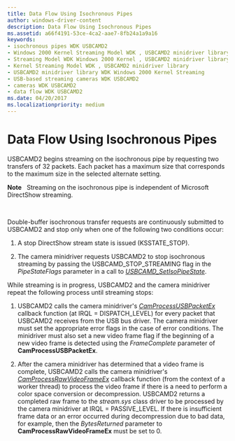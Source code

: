```yaml
---
title: Data Flow Using Isochronous Pipes
author: windows-driver-content
description: Data Flow Using Isochronous Pipes
ms.assetid: a66f4191-53ce-4ca2-aae7-8fb24a1a9a16
keywords:
- isochronous pipes WDK USBCAMD2
- Windows 2000 Kernel Streaming Model WDK , USBCAMD2 minidriver library
- Streaming Model WDK Windows 2000 Kernel , USBCAMD2 minidriver library
- Kernel Streaming Model WDK , USBCAMD2 minidriver library
- USBCAMD2 minidriver library WDK Windows 2000 Kernel Streaming
- USB-based streaming cameras WDK USBCAMD2
- cameras WDK USBCAMD2
- data flow WDK USBCAMD2
ms.date: 04/20/2017
ms.localizationpriority: medium
---
```


# Data Flow Using Isochronous Pipes





USBCAMD2 begins streaming on the isochronous pipe by requesting two transfers of 32 packets. Each packet has a maximum size that corresponds to the maximum size in the selected alternate setting.

**Note**   Streaming on the isochronous pipe is independent of Microsoft DirectShow streaming.

 

Double-buffer isochronous transfer requests are continuously submitted to USBCAMD2 and stop only when one of the following two conditions occur:

1.  A stop DirectShow stream state is issued (KSSTATE\_STOP).

2.  The camera minidriver requests USBCAMD2 to stop isochronous streaming by passing the USBCAMD\_STOP\_STREAMING flag in the *PipeStateFlags* parameter in a call to [*USBCAMD\_SetIsoPipeState*](https://msdn.microsoft.com/library/windows/hardware/ff568629).

While streaming is in progress, USBCAMD2 and the camera minidriver repeat the following process until streaming stops:

1.  USBCAMD2 calls the camera minidriver's [*CamProcessUSBPacketEx*](https://msdn.microsoft.com/library/windows/hardware/ff557631) callback function (at IRQL = DISPATCH\_LEVEL) for every packet that USBCAMD2 receives from the USB bus driver. The camera minidriver must set the appropriate error flags in the case of error conditions. The minidriver must also set a new video frame flag if the beginning of a new video frame is detected using the *FrameComplete* parameter of **CamProcessUSBPacketEx**.

2.  After the camera minidriver has determined that a video frame is complete, USBCAMD2 calls the camera minidriver's [*CamProcessRawVideoFrameEx*](https://msdn.microsoft.com/library/windows/hardware/ff557625) callback function (from the context of a worker thread) to process the video frame if there is a need to perform a color space conversion or decompression. USBCAMD2 returns a completed raw frame to the *stream.sys* class driver to be processed by the camera minidriver at IRQL = PASSIVE\_LEVEL. If there is insufficient frame data or an error occurred during decompression due to bad data, for example, then the *BytesReturned* parameter to **CamProcessRawVideoFrameEx** must be set to 0.

 

 




